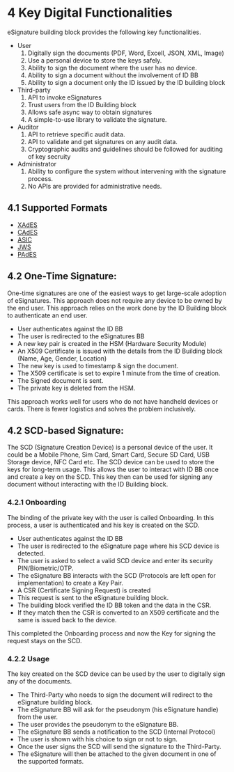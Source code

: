 # 4 Key Digital Functionalities

eSignature building block provides the following key functionalities.

* User
  1. Digitally sign the documents (PDF, Word, Excell, JSON, XML, Image)
  2. Use a personal device to store the keys safely.
  3. Ability to sign the document where the user has no device.&#x20;
  4. Ability to sign a document without the involvement of ID BB
  5. Ability to sign a document only the ID issued by the ID building block
* Third-party
  1. API to invoke eSignatures
  2. Trust users from the ID Building block
  3. Allows safe async way to obtain signatures
  4. A simple-to-use library to validate the signature.
* Auditor
  1. API to retrieve specific audit data.
  2. API to validate and get signatures on any audit data.
  3. Cryptographic audits and guidelines should be followed for auditing of key secruity
* Administrator
  1. Ability to configure the system without intervening with the signature process.
  2. No APIs are provided for administrative needs.

## 4.1 Supported Formats

* [XAdES](https://www.w3.org/TR/XAdES/)&#x20;
* [CAdES](https://www.rfc-editor.org/rfc/rfc5126)&#x20;
* [ASIC](https://www.etsi.org/deliver/etsi\_en/319100\_319199/31916201/01.01.01\_60/en\_31916201v010101p.pdf)&#x20;
* [JWS](https://www.rfc-editor.org/rfc/rfc7515)&#x20;
* [PAdES](https://www.iso.org/standard/67937.html)

## 4.2 One-Time Signature:

One-time signatures are one of the easiest ways to get large-scale adoption of eSignatures. This approach does not require any device to be owned by the end user.  This approach relies on the work done by the ID Building block to authenticate an end user.&#x20;

* User authenticates against the ID BB
* The user is redirected to the eSignatures BB
* A new key pair is created in the HSM (Hardware Security Module)
* An X509 Certificate is issued with the details from the ID Building block (Name, Age, Gender, Location)&#x20;
* The new key is used to timestamp & sign the document.
* The X509 certificate is set to expire 1 minute from the time of creation. &#x20;
* The Signed document is sent.&#x20;
* The private key is deleted from the HSM.

This approach works well for users who do not have handheld devices or cards. There is fewer logistics and solves the problem inclusively.&#x20;

## 4.2 SCD-based Signature:&#x20;

The SCD (Signature Creation Device) is a personal device of the user. It could be a Mobile Phone, Sim Card, Smart Card, Secure SD Card, USB Storage device, NFC Card etc. The SCD device can be used to store the keys for long-term usage. This allows the user to interact with ID BB once and create a key on the SCD. This key then can be used for signing any document without interacting with the ID Building block.&#x20;

### 4.2.1 Onboarding

The binding of the private key with the user is called Onboarding. In this process, a user is authenticated and his key is created on the SCD.&#x20;

* User authenticates against the ID BB
* The user is redirected to the eSignature page where his SCD device is detected.
* The user is asked to select a valid SCD device and enter its security PIN/Biometric/OTP.
* The eSignature BB interacts with the SCD (Protocols are left open for implementation) to create a  Key Pair.
* A CSR (Certificate Signing Request) is created&#x20;
* This request is sent to the eSignature building block.
* The building block verified the ID BB token and the data in the CSR.
* If they match then the CSR is converted to an X509 certificate and the same is issued back to the device.

This completed the Onboarding process and now the Key for signing the request stays on the SCD.

### 4.2.2 Usage

The key created on the SCD device can be used by the user to digitally sign any of the documents.

* The Third-Party who needs to sign the document will redirect to the eSignature building block.
* The eSignature BB will ask for the pseudonym (his eSignature handle) from the user.
* The user provides the pseudonym to the eSignature BB.
* The eSignature BB sends a notification to the SCD (Internal Protocol)
* The user is shown with his choice to sign or not to sign.
* Once the user signs the SCD will send the signature to the Third-Party.
* The eSignature will then be attached to the given document in one of the supported formats.
